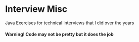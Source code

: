 # Interview Misc

Java Exercises for technical interviews that I did over the years

#### Warning! Code may not be pretty but it does the job
